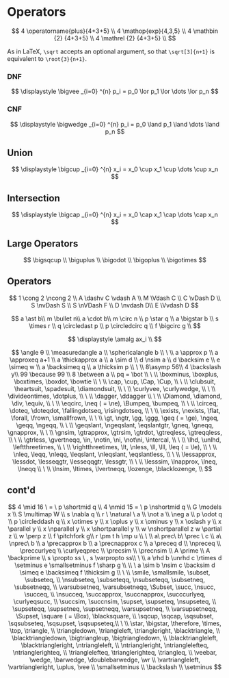 # Operators

$$
4 \operatorname{plus}{4+3+5}  \\
4 \mathop{exp}{4,3,5}  \\
4 \mathbin {2} {4+3+5}  \\
4 \mathrel {2} {4+3+5}  \\
$$

As in LaTeX, `\sqrt` accepts an optional argument, so that `\sqrt[3]{n+1}` is equivalent to `\root{3}{n+1}`.

### DNF

$$
\displaystyle
\bigvee _{i=0} ^{n} p_i = p_0 \lor p_1 \lor \dots \lor p_n
$$

### CNF

$$
\displaystyle
\bigwedge _{i=0} ^{n} p_i = p_0 \land p_1 \land \dots \land p_n
$$

## Union

$$
\displaystyle
\bigcup _{i=0} ^{n} x_i = x_0 \cup x_1 \cup \dots \cup x_n
$$


## Intersection

$$
\displaystyle
\bigcap _{i=0} ^{n} x_i = x_0 \cap x_1 \cap \dots \cap x_n
$$


## Large Operators

$$
\bigsqcup       \\
\biguplus       \\
\bigodot        \\
\bigoplus       \\
\bigotimes
$$


## Operators

$$
1 \cong 2 \ncong 2 \\
A \dashv C \vdash A \\
M \Vdash C \\
C \vDash D \\
S \nvDash S \\
S \nVDash F \\
D \nvdash D\\
E \Vvdash D
$$

$$
a \ast b\\
m \bullet n\\
a \cdot b\\
m \circ n \\
p \star q \\
a \bigstar b \\
s \times r \\
q \circledast p \\
p \circledcirc q \\
f \bigcirc g \\
$$


$$
\displaystyle
\amalg ax_i \\
$$

$$
\angle θ \\
\measuredangle a \\
\sphericalangle b \\
\ \\
a \approx p \\
a \approxeq a+1 \\
a \thickapprox a \\
a \sim d \\
d \nsim a \\
d \backsim e \\
e \simeq w \\
a \backsimeq q \\
a \thicksim p \\
\ \\
8\asymp 56\\
4 \backslash y\\
99 \because 99 \\
8 \between a \\
pq = \bot \\
\ \\
\boxminus, \boxplus, \boxtimes, \boxdot, \bowtie \\
\ \\
\cap, \cup, \Cap, \Cup, \\
\ \\
\clubsuit, \heartsuit, \spadesuit, \diamondsuit, \\
\ \\
\curlyvee, \curlywedge, \\
\ \\
\divideontimes, \dotplus, \\
\ \\
\dagger, \ddagger \\
\ \\
\Diamond, \diamond, \div, \equiv, \\
\ \\
\eqcirc, \neq ( = \ne), \Bumpeq, \bumpeq, \\
\ \\
\circeq, \doteq, \doteqdot, \fallingdotseq, \risingdotseq, \\
\ \\
\exists, \nexists, \flat, \forall, \frown, \smallfrown, \\
\ \\
\gt, \ngtr, \gg, \ggg, \geq ( = \ge), \ngeq, \geqq, \ngeqq, \\
\ \\
\geqslant, \ngeqslant, \eqslantgtr, \gneq, \gneqq, \gnapprox, \\
\ \\
\gnsim, \gtrapprox, \gtrsim, \gtrdot, \gtreqless, \gtreqqless, \\
\ \\
\gtrless, \gvertneqq, \in, \notin, \ni, \not\ni, \intercal, \\
\ \\
\lhd, \unlhd, \leftthreetimes, \\
\ \\
\rightthreetimes, \lt, \nless, \ll, \lll, \leq ( = \le), \\
\ \\
\nleq, \leqq, \nleqq, \leqslant, \nleqslant, \eqslantless, \\
\ \\
\lessapprox, \lessdot, \lesseqgtr, \lesseqqgtr, \lessgtr, \\
\ \\
\lesssim, \lnapprox, \lneq, \lneqq \\
\ \\
\lnsim, \ltimes, \lvertneqq, \lozenge, \blacklozenge, \\
$$

## cont'd

$$
4 \mid 16 \ = \ p \shortmid q \\
4 \nmid 15 = \ p  \nshortmid q \\
G \models x \\
S \multimap W \\
s \nabla q \\
r \ \natural \  a  \\
\not a \\
\neg a \\
p \odot q  \\
p \circleddash q \\
x \otimes y \\
x \oplus y \\
x \ominus y \\
x \oslash y \\
x \parallel y \\
x \nparallel y \\
x \shortparallel y \\
w \nshortparallel z
w \partial z \\
w \perp z \\
f \pitchfork g\\
r \pm t
h \mp u \\
\ \\
a\ prec\ b\ \prec \ c \\
a\ \nprec\ b \\
a \precapprox b \\
a \precnapprox c \\
a \preceq d \\ 
\npreceq \\
\preccurlyeq \\ 
\curlyeqprec \\
\precsim \\ 
\precnsim \\
A \prime \\
A \backprime \\
s \propto ss \ , s \varpropto ss\\
\ \\
a \rhd b \unrhd c \rtimes d \setminus e \smallsetminus f \sharp g \\
\\ \
a \sim b \nsim c \backsim d \simeq e \backsimeq f \thicksim g \\
\ \\
\smile, \smallsmile, \subset, \subseteq, \\
\nsubseteq, \subseteqq, \nsubseteqq, \subsetneq, \subsetneqq, \\
\varsubsetneq, \varsubsetneqq, \Subset, \succ, \nsucc, \succeq, \\
\nsucceq, \succapprox, \succnapprox, \succcurlyeq, \curlyeqsucc, \\
\succsim, \succnsim, \supset, \supseteq, \nsupseteq, \\
\supseteqq, \supsetneq, \supsetneqq, \varsupsetneq, \\
\varsupsetneqq, \Supset, \square ( = \Box), \blacksquare, \\
\sqcup, \sqcap, \sqsubset, \sqsubseteq, \sqsupset, \sqsupseteq,\\
\ \\
\star, \bigstar, \therefore, \times, \top, \triangle, \\
\triangledown, \triangleleft, \triangleright, \blacktriangle, \\
\blacktriangledown, \bigtriangleup, \bigtriangledown, \\
\blacktriangleleft, \blacktriangleright, \ntriangleleft, \\
\ntriangleright, \ntrianglelefteq, \ntrianglerighteq, \\
\trianglelefteq, \trianglerighteq, \triangleq, \\
\veebar, \wedge, \barwedge, \doublebarwedge, \wr \\
\vartriangleleft, \vartriangleright, \uplus, \vee \\
\smallsetminus \\
\backslash \\
\setminus
$$
